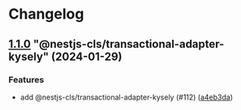 # Changelog

<!-- MONODEPLOY:BELOW -->

## [1.1.0](https://github.com/Papooch/nestjs-cls/compare/@nestjs-cls/transactional-adapter-kysely@1.0.0...@nestjs-cls/transactional-adapter-kysely@1.1.0) "@nestjs-cls/transactional-adapter-kysely" (2024-01-29)<a name="1.1.0"></a>

### Features

* add @nestjs-cls/transactional-adapter-kysely (#112) ([a4eb3da](https://github.com/Papooch/nestjs-cls/commits/a4eb3da))



